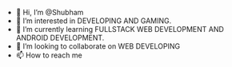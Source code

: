 - 👋 Hi, I’m @Shubham
- 👀 I’m interested in DEVELOPING AND GAMING.
- 🌱 I’m currently learning FULLSTACK WEB DEVELOPMENT AND ANDROID DEVELOPMENT.
- 💞️ I’m looking to collaborate on WEB DEVELOPING
- 📫 How to reach me 

<!---
SHubhTheWebDEv/SHubhTheWebDEv is a ✨ special ✨ repository because its `README.md` (this file) appears on your GitHub profile.
You can click the Preview link to take a look at your changes.
--->
